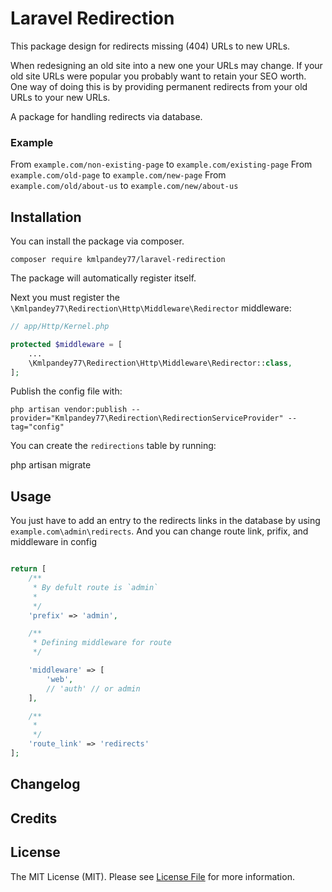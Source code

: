 # Laravel Redirection

This package design for redirects missing (404) URLs to new URLs.

When redesigning an old site into a new one your URLs may change. If your old site URLs were popular you probably want to retain your SEO worth. One way of doing this is by providing permanent redirects from your old URLs to your new URLs.

A package for handling redirects via database.


### Example
From `example.com/non-existing-page` to `example.com/existing-page`
From `example.com/old-page` to `example.com/new-page`
From `example.com/old/about-us` to `example.com/new/about-us`


## Installation
You can install the package via composer.

`composer require kmlpandey77/laravel-redirection`

The package will automatically register itself.

Next you must register the `\Kmlpandey77\Redirection\Http\Middleware\Redirector` middleware:


```php
// app/Http/Kernel.php

protected $middleware = [
    ...
    \Kmlpandey77\Redirection\Http\Middleware\Redirector::class,
];
```

Publish the config file with:

`php artisan vendor:publish --provider="Kmlpandey77\Redirection\RedirectionServiceProvider" --tag="config"`

You can create the `redirections` table by running:

php artisan migrate

## Usage
You just have to add an entry to the redirects links in the database by using `example.com\admin\redirects`. And you can change route link, prifix, and middleware in config

```php

return [
    /**
     * By defult route is `admin`
     *
     */
    'prefix' => 'admin',

    /**
     * Defining middleware for route
     */

    'middleware' => [
        'web',
        // 'auth' // or admin
    ],

    /**
     *
     */
    'route_link' => 'redirects'
];

```

## Changelog

## Credits

## License

The MIT License (MIT). Please see [License File](LICENSE.md) for more information.

